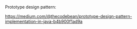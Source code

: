 Prototype design pattern:

https://medium.com/@thecodebean/prototype-design-pattern-implementation-in-java-b4b900f1ad9a
